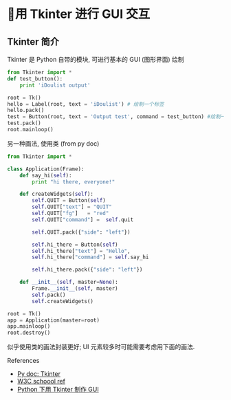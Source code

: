 # 用 Tkinter 进行 GUI 交互

## Tkinter 简介
Tkinter 是 Python 自带的模块, 可进行基本的 GUI (图形界面) 绘制

```python
from Tkinter import *
def test_button():
	print 'iDoulist output'

root = Tk()
hello = Label(root, text = 'iDoulist') # 绘制一个标签
hello.pack()
test = Button(root, text = 'Output test', command = test_button) #绘制一个按钮, 点击则调用函数
test.pack()
root.mainloop()
```

另一种画法, 使用类 (from py doc)

```python
from Tkinter import *

class Application(Frame):
    def say_hi(self):
        print "hi there, everyone!"

    def createWidgets(self):
        self.QUIT = Button(self)
        self.QUIT["text"] = "QUIT"
        self.QUIT["fg"]   = "red"
        self.QUIT["command"] =  self.quit

        self.QUIT.pack({"side": "left"})

        self.hi_there = Button(self)
        self.hi_there["text"] = "Hello",
        self.hi_there["command"] = self.say_hi

        self.hi_there.pack({"side": "left"})

    def __init__(self, master=None):
        Frame.__init__(self, master)
        self.pack()
        self.createWidgets()

root = Tk()
app = Application(master=root)
app.mainloop()
root.destroy()
```

似乎使用类的画法封装更好; UI 元素较多时可能需要考虑用下面的画法.

References

- [Py doc: Tkinter](https://docs.python.org/2/library/tkinter.html)
- [W3C schoool ref](http://www.w3cschool.cc/python/python-gui-tkinter.html)
- [Python 下用 Tkinter 制作 GUI](http://pikipity.github.io/blog/python-tkinter.html)
